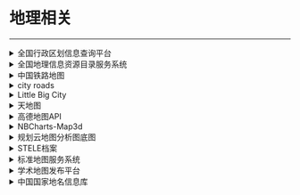 # 地理相关

---

<div class="grid">
    <div><details><summary>全国行政区划信息查询平台</summary><p>由中华人民共和国民政部提供的平台，可以查看中国目前的行政区划，精确到县。<br/><a href="http://xzqh.mca.gov.cn/map" target="_blank" role="button" class="outline">访问网站</a></p></details></div>
    <div><details><summary>全国地理信息资源目录服务系统</summary><p>可以查询地理相关的信息。<br/><a href="https://www.webmap.cn/main.do?method=index" target="_blank" role="button" class="outline">访问网站</a></p></details></div>
    <div><details><summary>中国铁路地图</summary><p>网友制作的中国铁路线地图，可显示每个站开的车次（更新不及时），显示完整地图可能需要外网环境。<br/><a href="http://cnrail.geogv.org/zhcn/" target="_blank" role="button" class="outline">访问网站</a></p></details></div>
</div>
<div class="grid">
    <div><details><summary>city roads</summary><p>一个可以获取城市路网的网站<br/><a href="https://anvaka.github.io/city-roads/" target="_blank" role="button" class="outline">访问网站</a></p></details></div>
    <div><details><summary>Little Big City</summary><p>一个开源项目，可以通过输入地图坐标就可以生成3D的城市模型，可以调整各种参数，还可以下载模型。<br/><a href="https://pissang.github.io/little-big-city/" target="_blank" role="button" class="outline">访问网站</a><br/><a href="https://github.com/pissang/little-big-city" target="_blank" role="button" class="outline">查看源码</a></p></details></div>
    <div><details><summary>天地图</summary><p>国家地理信息公共服务平台提供的地图服务，可以获得一些标准地图<br/><a href="https://www.tianditu.gov.cn/" target="_blank" role="button" class="outline">访问网站</a></p></details></div>
</div>
<div class="grid">
    <div><details><summary>高德地图API</summary><p>高德开放平台的地图API，可以创建很漂亮的地图样式，作图或者ppt很有用<br/><a href="https://lbs.amap.com/product/map#/" target="_blank" role="button" class="outline">访问网站</a></p></details></div>
    <div><details><summary>NBCharts-Map3d</summary><p>一个可以创建很漂亮的3d地图样式的网站<br/><a href="https://nbcharts.com/map/map3d.php" target="_blank" role="button" class="outline">访问网站</a></p></details></div>
    <div><details><summary>规划云地图分析图底图</summary><p>一个可以快速生成城市底图的网站，方便在底图上进行二次设计<br/><a href="http://guihuayun.com/maps/index.php" target="_blank" role="button" class="outline">访问网站</a></p></details></div>
</div>
<div class="grid">
    <div><details><summary>STELE档案</summary><p>中国铁路地图作者的另一个项目，基于OSM数据的中国文化自然遗产数据可视化实验，可以查询中国境内的文化自然遗产。<br/><a href="http://stele.geogv.org/zhcn/about" target="_blank" role="button" class="outline">访问网站</a></p></details></div>
    <div><details><summary>标准地图服务系统</summary><p>由自然资源部提供的标准地图服务，可以下载到标准的中国地图、各省区地图和世界地图，可以自主选择某一年的版本。<br/><a href="http://bzdt.ch.mnr.gov.cn/index.html" target="_blank" role="button" class="outline">访问网站</a></p></details></div>
    <div><details><summary>学术地图发布平台</summary><p>学术地图发布平台由浙江大学社会科学研究院与哈佛大学地理分析中心(The Center for Geographic Analysis, Harvard University)共同建设。该平台将海量的中国文史数据与地理信息相结合展开数据库的建设和空间分布的可视化分析，力求打造中国最大的文史地理信息和学术地图发布平台，从空间维度展示中国的人文与历史。<br/><a href="http://amap.zju.edu.cn/" target="_blank" role="button" class="outline">访问网站</a></p></details></div>
</div>
<div class="grid">
    <div><details><summary>中国国家地名信息库</summary><p>可以查询各种地名的标准译名<br/><a href="https://dmfw.mca.gov.cn/" target="_blank" role="button" class="outline">访问网站</a></p></details></div>
    <div> </div>
    <div> </div>
</div>